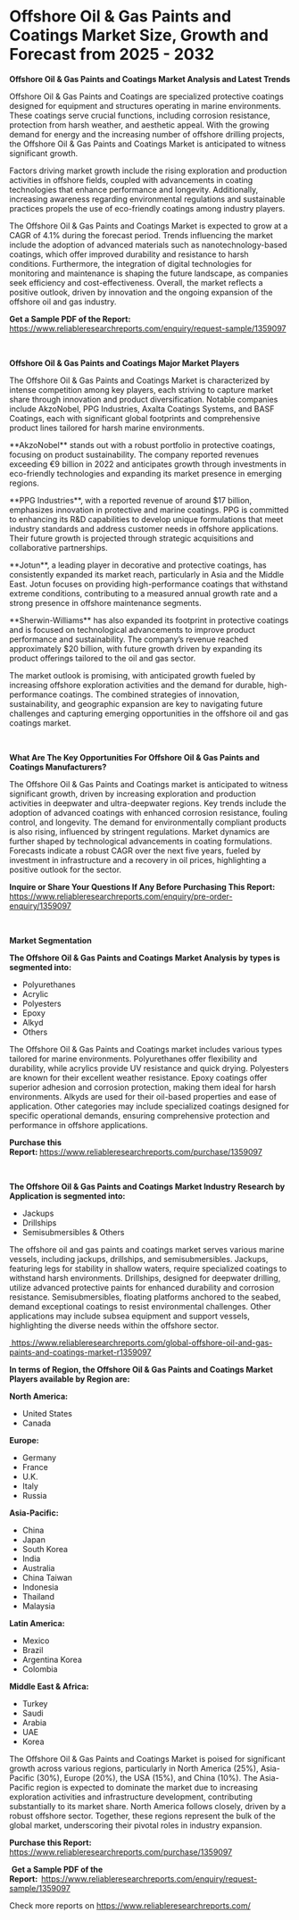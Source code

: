 <p><h1>Offshore Oil & Gas Paints and Coatings Market Size, Growth and Forecast from 2025 - 2032</h1></p><p><strong>Offshore Oil & Gas Paints and Coatings Market Analysis and Latest Trends</strong></p>
<p><p>Offshore Oil & Gas Paints and Coatings are specialized protective coatings designed for equipment and structures operating in marine environments. These coatings serve crucial functions, including corrosion resistance, protection from harsh weather, and aesthetic appeal. With the growing demand for energy and the increasing number of offshore drilling projects, the Offshore Oil & Gas Paints and Coatings Market is anticipated to witness significant growth.</p><p>Factors driving market growth include the rising exploration and production activities in offshore fields, coupled with advancements in coating technologies that enhance performance and longevity. Additionally, increasing awareness regarding environmental regulations and sustainable practices propels the use of eco-friendly coatings among industry players.</p><p>The Offshore Oil & Gas Paints and Coatings Market is expected to grow at a CAGR of 4.1% during the forecast period. Trends influencing the market include the adoption of advanced materials such as nanotechnology-based coatings, which offer improved durability and resistance to harsh conditions. Furthermore, the integration of digital technologies for monitoring and maintenance is shaping the future landscape, as companies seek efficiency and cost-effectiveness. Overall, the market reflects a positive outlook, driven by innovation and the ongoing expansion of the offshore oil and gas industry.</p></p>
<p><strong>Get a Sample PDF of the Report:&nbsp;</strong> <a href="https://www.reliableresearchreports.com/enquiry/request-sample/1359097?utm_campaign=3110&utm_medium=2&utm_source=Github&utm_content=ia&utm_term=22032025&utm_id=offshore-oil-gas-paints-and-coatings">https://www.reliableresearchreports.com/enquiry/request-sample/1359097</a></p>
<p>&nbsp;</p>
<p><strong>Offshore Oil & Gas Paints and Coatings Major Market Players</strong></p>
<p><p>The Offshore Oil & Gas Paints and Coatings Market is characterized by intense competition among key players, each striving to capture market share through innovation and product diversification. Notable companies include AkzoNobel, PPG Industries, Axalta Coatings Systems, and BASF Coatings, each with significant global footprints and comprehensive product lines tailored for harsh marine environments.</p><p>**AkzoNobel** stands out with a robust portfolio in protective coatings, focusing on product sustainability. The company reported revenues exceeding €9 billion in 2022 and anticipates growth through investments in eco-friendly technologies and expanding its market presence in emerging regions.</p><p>**PPG Industries**, with a reported revenue of around $17 billion, emphasizes innovation in protective and marine coatings. PPG is committed to enhancing its R&D capabilities to develop unique formulations that meet industry standards and address customer needs in offshore applications. Their future growth is projected through strategic acquisitions and collaborative partnerships.</p><p>**Jotun**, a leading player in decorative and protective coatings, has consistently expanded its market reach, particularly in Asia and the Middle East. Jotun focuses on providing high-performance coatings that withstand extreme conditions, contributing to a measured annual growth rate and a strong presence in offshore maintenance segments.</p><p>**Sherwin-Williams** has also expanded its footprint in protective coatings and is focused on technological advancements to improve product performance and sustainability. The company’s revenue reached approximately $20 billion, with future growth driven by expanding its product offerings tailored to the oil and gas sector.</p><p>The market outlook is promising, with anticipated growth fueled by increasing offshore exploration activities and the demand for durable, high-performance coatings. The combined strategies of innovation, sustainability, and geographic expansion are key to navigating future challenges and capturing emerging opportunities in the offshore oil and gas coatings market.</p></p>
<p>&nbsp;</p>
<p><strong>What Are The Key Opportunities For Offshore Oil & Gas Paints and Coatings Manufacturers?</strong></p>
<p><p>The Offshore Oil & Gas Paints and Coatings market is anticipated to witness significant growth, driven by increasing exploration and production activities in deepwater and ultra-deepwater regions. Key trends include the adoption of advanced coatings with enhanced corrosion resistance, fouling control, and longevity. The demand for environmentally compliant products is also rising, influenced by stringent regulations. Market dynamics are further shaped by technological advancements in coating formulations. Forecasts indicate a robust CAGR over the next five years, fueled by investment in infrastructure and a recovery in oil prices, highlighting a positive outlook for the sector.</p></p>
<p><strong>Inquire or Share Your Questions If Any Before Purchasing This Report:</strong> <a href="https://www.reliableresearchreports.com/enquiry/pre-order-enquiry/1359097?utm_campaign=3110&utm_medium=2&utm_source=Github&utm_content=ia&utm_term=22032025&utm_id=offshore-oil-gas-paints-and-coatings">https://www.reliableresearchreports.com/enquiry/pre-order-enquiry/1359097</a></p>
<p>&nbsp;</p>
<p><strong>Market Segmentation</strong></p>
<p><strong>The Offshore Oil & Gas Paints and Coatings Market Analysis by types is segmented into:</strong></p>
<p><ul><li>Polyurethanes</li><li>Acrylic</li><li>Polyesters</li><li>Epoxy</li><li>Alkyd</li><li>Others</li></ul></p>
<p><p>The Offshore Oil & Gas Paints and Coatings market includes various types tailored for marine environments. Polyurethanes offer flexibility and durability, while acrylics provide UV resistance and quick drying. Polyesters are known for their excellent weather resistance. Epoxy coatings offer superior adhesion and corrosion protection, making them ideal for harsh environments. Alkyds are used for their oil-based properties and ease of application. Other categories may include specialized coatings designed for specific operational demands, ensuring comprehensive protection and performance in offshore applications.</p></p>
<p><strong>Purchase this Report:&nbsp;</strong><a href="https://www.reliableresearchreports.com/purchase/1359097?utm_campaign=3110&utm_medium=2&utm_source=Github&utm_content=ia&utm_term=22032025&utm_id=offshore-oil-gas-paints-and-coatings">https://www.reliableresearchreports.com/purchase/1359097</a></p>
<p>&nbsp;</p>
<p><strong>The Offshore Oil & Gas Paints and Coatings Market Industry Research by Application is segmented into:</strong></p>
<p><ul><li>Jackups</li><li>Drillships</li><li>Semisubmersibles & Others</li></ul></p>
<p><p>The offshore oil and gas paints and coatings market serves various marine vessels, including jackups, drillships, and semisubmersibles. Jackups, featuring legs for stability in shallow waters, require specialized coatings to withstand harsh environments. Drillships, designed for deepwater drilling, utilize advanced protective paints for enhanced durability and corrosion resistance. Semisubmersibles, floating platforms anchored to the seabed, demand exceptional coatings to resist environmental challenges. Other applications may include subsea equipment and support vessels, highlighting the diverse needs within the offshore sector.</p></p>
<p><a href="https://www.reliableresearchreports.com/global-offshore-oil-and-gas-paints-and-coatings-market-r1359097?utm_campaign=3110&utm_medium=2&utm_source=Github&utm_content=ia&utm_term=22032025&utm_id=offshore-oil-gas-paints-and-coatings">&nbsp;https://www.reliableresearchreports.com/global-offshore-oil-and-gas-paints-and-coatings-market-r1359097</a></p>
<p><strong>In terms of Region, the Offshore Oil & Gas Paints and Coatings Market Players available by Region are:</strong></p>
<p>
    <p> <strong> North America: </strong>
        <ul>
            <li>United States</li>
            <li>Canada</li>
        </ul>
        </p> 
    <p> <strong> Europe: </strong>
        <ul>
            <li>Germany</li>
            <li>France</li>
            <li>U.K.</li>
            <li>Italy</li>
            <li>Russia</li>
        </ul>
        </p> 
    <p> <strong> Asia-Pacific: </strong>
        <ul>
            <li>China</li>
            <li>Japan</li>
            <li>South Korea</li>
            <li>India</li>
            <li>Australia</li>
            <li>China Taiwan</li>
            <li>Indonesia</li>
            <li>Thailand</li>
            <li>Malaysia</li>
        </ul>
        </p> 
    <p> <strong> Latin America: </strong>
        <ul>
            <li>Mexico</li>
            <li>Brazil</li>
            <li>Argentina Korea</li>
            <li>Colombia</li>
        </ul>
        </p> 
    <p> <strong> Middle East & Africa: </strong>
        <ul>
            <li>Turkey</li>
            <li>Saudi</li>
            <li>Arabia</li>
            <li>UAE</li>
            <li>Korea</li>
        </ul>
    </p>
    </p>
<p><p>The Offshore Oil & Gas Paints and Coatings Market is poised for significant growth across various regions, particularly in North America (25%), Asia-Pacific (30%), Europe (20%), the USA (15%), and China (10%). The Asia-Pacific region is expected to dominate the market due to increasing exploration activities and infrastructure development, contributing substantially to its market share. North America follows closely, driven by a robust offshore sector. Together, these regions represent the bulk of the global market, underscoring their pivotal roles in industry expansion.</p></p>
<p><strong>Purchase this Report: </strong><a href="https://www.reliableresearchreports.com/purchase/1359097?utm_campaign=3110&utm_medium=2&utm_source=Github&utm_content=ia&utm_term=22032025&utm_id=offshore-oil-gas-paints-and-coatings">https://www.reliableresearchreports.com/purchase/1359097</a></p>
<p>&nbsp;<strong>Get a Sample PDF of the Report:&nbsp;&nbsp;</strong><a href="https://www.reliableresearchreports.com/enquiry/request-sample/1359097?utm_campaign=3110&utm_medium=2&utm_source=Github&utm_content=ia&utm_term=22032025&utm_id=offshore-oil-gas-paints-and-coatings">https://www.reliableresearchreports.com/enquiry/request-sample/1359097</a></p>
<p><strong></strong></p>
<p>Check more reports on <a href="https://www.reliableresearchreports.com/?utm_campaign=3110&utm_medium=2&utm_source=Github&utm_content=ia&utm_term=22032025&utm_id=offshore-oil-gas-paints-and-coatings">https://www.reliableresearchreports.com/</a></p>